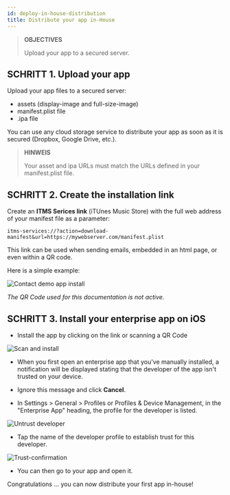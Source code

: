 ```yaml
---
id: deploy-in-house-distribution
title: Distribute your app in-House
---
```


> **OBJECTIVES**
> 
> Upload your app to a secured server.


## SCHRITT 1. Upload your app

Upload your app files to a secured server:

* assets (display-image and full-size-image)
* manifest.plist file
* .ipa file

You can use any cloud storage service to distribute your app as soon as it is secured (Dropbox, Google Drive, etc.).

> **HINWEIS**
> 
> Your asset and ipa URLs must match the URLs defined in your manifest.plist file.


## SCHRITT 2. Create the installation link

Create an **ITMS Serices link** (iTUnes Music Store) with the full web address of your manifest file as a parameter:

```
itms-services://?action=download-manifest&url=https://mywebserver.com/manifest.plist

```

This link can be used when sending emails, embedded in an html page, or even within a QR code.

Here is a simple example:

![Contact demo app install](assets/en/deploy-in-house/Contact-demo-app-install.png)

*The QR Code used for this documentation is not active.*

## SCHRITT 3. Install your enterprise app on iOS

* Install the app by clicking on the link or scanning a QR Code

![Scan and install](assets/en/deploy-in-house/Scan-and-install.png)

* When you first open an enterprise app that you've manually installed, a notification will be displayed stating that the developer of the app isn't trusted on your device.

* Ignore this message and click **Cancel**.

* In Settings > General > Profiles or Profiles & Device Management, in the "Enterprise App" heading, the profile for the developer is listed.

![Untrust developer](assets/en/deploy-in-house/Untrust-developer.png)

* Tap the name of the developer profile to establish trust for this developer.

![Trust-confirmation](assets/en/deploy-in-house/Trust-confirmation.png)

* You can then go to your app and open it.

Congratulations ... you can now distribute your first app in-house!
